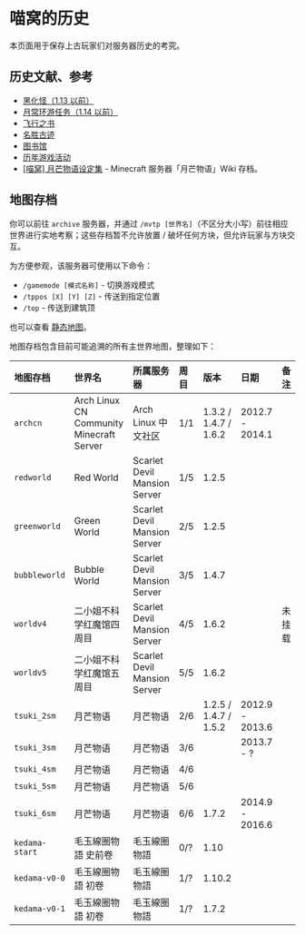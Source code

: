 # 喵窝的历史

本页面用于保存上古玩家们对服务器历史的考究。

## 历史文献、参考

* [黑化怪（1.13 以前）](misc/history/infernal-mobs)
* [月常环游任务（1.14 以前）](misc/history/task)
* [飞行之书](misc/history/elytra)
* [名胜古迹](misc/history/historical-sites)
* [图书馆](misc/history/library)
* [历年游戏活动](space/activities)
* [[喵窝] 月芒物语设定集](https://www.zozyo.net/) - Minecraft 服务器「月芒物语」Wiki 存档。

## 地图存档

你可以前往 `archive` 服务器，并通过 `/mvtp [世界名]`（不区分大小写）前往相应世界进行实地考察；这些存档暂不允许放置 / 破坏任何方块，但允许玩家与方块交互。

为方便参观，该服务器可使用以下命令：

* `/gamemode [模式名称]` - 切换游戏模式
* `/tppos [X] [Y] [Z]` - 传送到指定位置
* `/top` - 传送到建筑顶

<!-- TODO: 在地图服务恢复后更新下面段落 -->

也可以查看 [静态地图](https://map.nyaacat.com/archive/)。

地图存档包含目前可能追溯的所有主世界地图，整理如下：

| 地图存档 | 世界名 | 所属服务器 | 周目 | 版本 | 日期 | 备注 |
| :--- | :--- | :--- | :--- | :--- | :--- | :--- |
| `archcn` | Arch Linux CN Community Minecraft Server | Arch Linux 中文社区 | 1/1 | 1.3.2 / 1.4.7 / 1.6.2 | 2012.7 - 2014.1 | |
| `redworld` | Red World | Scarlet Devil Mansion Server | 1/5 | 1.2.5 | | |
| `greenworld` | Green World | Scarlet Devil Mansion Server | 2/5 | 1.2.5 | | |
| `bubbleworld` | Bubble World | Scarlet Devil Mansion Server | 3/5 | 1.4.7 | | |
| `worldv4` | 二小姐不科学红魔馆四周目 | Scarlet Devil Mansion Server | 4/5 | 1.6.2 | | 未挂载 |
| `worldv5` | 二小姐不科学红魔馆五周目 | Scarlet Devil Mansion Server | 5/5 | 1.6.2 | | |
| `tsuki_2sm` | 月芒物语 | 月芒物语 | 2/6 | 1.2.5 / 1.4.7 / 1.5.2 | 2012.9 - 2013.6 | |
| `tsuki_3sm` | 月芒物语 | 月芒物语 | 3/6 | | 2013.7 - ? | |
| `tsuki_4sm` | 月芒物语 | 月芒物语 | 4/6 | | | |
| `tsuki_5sm` | 月芒物语 | 月芒物语 | 5/6 | | | |
| `tsuki_6sm` | 月芒物语 | 月芒物语 | 6/6 | 1.7.2 | 2014.9 - 2016.6 | |
| `kedama-start` | 毛玉線圈物語 史前卷 | 毛玉線圈物語 | 0/? | 1.10 | | |
| `kedama-v0-0` | 毛玉線圈物語 初卷 | 毛玉線圈物語 | 1/? | 1.10.2 | | |
| `kedama-v0-1` | 毛玉線圈物語 初卷 | 毛玉線圈物語 | 1/? | 1.7.2 | | |
